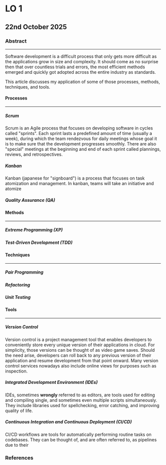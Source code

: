 # LO 1

## 22nd October 2025

### Abstract

---

Software development is a difficult process that only gets more difficult as the applications grow in size and complexity. It should come as no surprise then that over countless trials and errors, the most efficient methods emerged and quickly got adopted across the entire industry as standards.

This article discusses my application of some of those processes, methods, techniques, and tools.

#### Processes

---

##### Scrum

Scrum is an Agile process that focuses on developing software in cycles called "sprints". Each sprint lasts a predefined amount of time (usually a week), during which the team rendezvous for daily meetings whose goal it is to make sure that the development progresses smoothly. There are also "special" meetings at the beginning and end of each sprint called plannings, reviews, and retrospectives.



##### Kanban

Kanban (japanese for "signboard") is a process that focuses on task atomization and management. In kanban, teams will take an initiative and atomize 



##### Quality Assurance (QA)

#### Methods

---

##### Extreme Programming (XP)

##### Test-Driven Development (TDD)

#### Techniques

---

##### Pair Programming

##### Refactoring

##### Unit Testing





#### Tools

---

##### Version Control

Version control is a project management tool that enables developers to conveniently store every unique version of their applications in cloud. For simplicity, those versions can be thought of as video game saves. Should the need arise, developers can roll back to any previous version of their application and resume development from that point onward. Many version control services nowadays also include online views for purposes such as inspection.



##### Integrated Development Environment (IDEs)

IDEs, sometimes **wrongly** referred to as editors, are tools used for editing and compiling single, and sometimes even multiple scripts simultaneously. They include libraries used for spellchecking, error catching, and improving quality of life.



##### Continuous Integration and Continuous Deployment (CI/CD)

CI/CD workflows are tools for automatically performing routine tasks on codebases. They can be thought of, and are often referred to, as pipelines due to their 





### References
